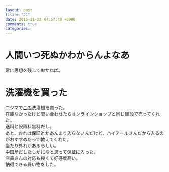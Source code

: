 ```yaml
---
layout: post
title: "21"
date: 2015-11-22 04:57:48 +0900
comments: true
categories: 
---
```


人間いつ死ぬかわからんよなあ
===
常に思想を残しておかねば。

洗濯機を買った
===
コジマで[この](http://www.kojima.net/ec/disp/CSfGoodsPage_001.jsp?GOODS_STK_NO=2583310)洗濯機を買った。  
在庫なかったけど問い合わせたらオンラインショップと同じ値段で売ってくれた。  
送料と設置料無料だし。  
あと、おれは保証とかあんまり入らないんだけど、ハイアールさんだから入るのがおすすめだって教えてくれた。  
当たり外れがあるらしい。  
中国産だしたしかになと思って保証に入った。  
店員さんの対応も良くて好感度高い。  
納得できる買い物をした。
